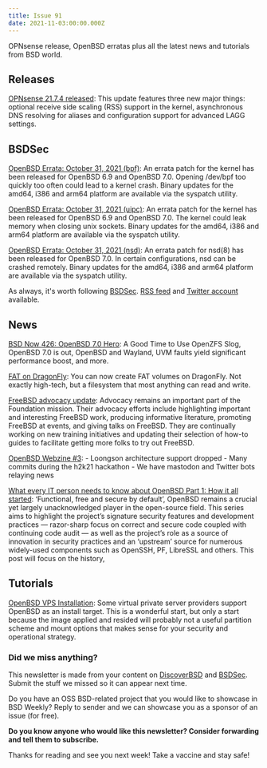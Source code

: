 ```yaml
---
title: Issue 91
date: 2021-11-03:00:00.000Z
---
```


OPNsense release, OpenBSD erratas plus all the latest news and tutorials from BSD world.

<!-- more -->
## Releases

[OPNsense 21.7.4 released](https://opnsense.org/opnsense-21-7-4-released/?utm_source=bsdweekly): This update features three new major things: optional receive side scaling (RSS) support in the kernel, asynchronous DNS resolving for aliases and configuration support for advanced LAGG settings.
## BSDSec

[OpenBSD Errata: October 31, 2021 (bpf)](https://bsdsec.net/articles/openbsd-errata-october-31-2021-bpf?utm_source=bsdweekly): An errata patch for the kernel has been released for OpenBSD 6.9 and OpenBSD 7.0. Opening /dev/bpf too quickly too often could lead to a kernel crash. Binary updates for the amd64, i386 and arm64 platform are available via the syspatch utility.

[OpenBSD Errata: October 31, 2021 (uipc)](https://bsdsec.net/articles/openbsd-errata-october-31-2021-uipc?utm_source=bsdweekly): An errata patch for the kernel has been released for OpenBSD 6.9 and OpenBSD 7.0. The kernel could leak memory when closing unix sockets. Binary updates for the amd64, i386 and arm64 platform are available via the syspatch utility.

[OpenBSD Errata: October 31, 2021 (nsd)](https://bsdsec.net/articles/openbsd-errata-october-31-2021-nsd?utm_source=bsdweekly): An errata patch for nsd(8) has been released for OpenBSD 7.0. In certain configurations, nsd can be crashed remotely. Binary updates for the amd64, i386 and arm64 platform are available via the syspatch utility.

As always, it's worth following [BSDSec](https://bsdsec.net). [RSS feed](https://bsdsec.net/articles.atom) and [Twitter account](https://twitter.com/bsdsec) available.
## News

[BSD Now 426: OpenBSD 7.0 Hero](https://www.bsdnow.tv/426?utm_source=bsdweekly): A Good Time to Use OpenZFS Slog, OpenBSD 7.0 is out, OpenBSD and Wayland, UVM faults yield significant performance boost, and more.

[FAT on DragonFly](https://www.dragonflydigest.com/2021/10/27/26305.html?utm_source=bsdweekly): You can now create FAT volumes on DragonFly. Not exactly high-tech, but a filesystem that most anything can read and write.

[FreeBSD advocacy update](https://freebsdfoundation.org/blog/fall-advocacy-update/?utm_source=bsdweekly): Advocacy remains an important part of the Foundation mission. Their advocacy efforts include highlighting important and interesting FreeBSD work, producing informative literature, promoting FreeBSD at events, and giving talks on FreeBSD. They are continually working on new training initiatives and updating their selection of how-to guides to facilitate getting more folks to try out FreeBSD.

[OpenBSD Webzine #3](https://webzine.puffy.cafe/issue-3.html?utm_source=bsdweekly): - Loongson architecture support dropped - Many commits during the h2k21 hackathon - We have mastodon and Twitter bots relaying news

[What every IT person needs to know about OpenBSD Part 1: How it all started](https://blog.apnic.net/2021/10/28/openbsd-part-1-how-it-all-started/?utm_source=bsdweekly): ‘Functional, free and secure by default’, OpenBSD remains a crucial yet largely unacknowledged player in the open-source field. This series aims to highlight the project’s signature security features and development practices — razor-sharp focus on correct and secure code coupled with continuing code audit — as well as the project’s role as a source of innovation in security practices and an ‘upstream’ source for numerous widely-used components such as OpenSSH, PF, LibreSSL and others. This post will focus on the history,
## Tutorials

[OpenBSD VPS Installation](https://eradman.com/posts/openbsd-vps-installation.html?utm_source=bsdweekly): Some virtual private server providers support OpenBSD as an install target. This is a wonderful start, but only a start because the image applied and resided will probably not a useful partition scheme and mount options that makes sense for your security and operational strategy.

### Did we miss anything?

This newsletter is made from your content on [DiscoverBSD](https://discoverbsd.com) and [BSDSec](https://bsdsec.net). Submit the stuff we missed so it can appear next time.

Do you have an OSS BSD-related project that you would like to showcase in BSD Weekly? Reply to sender and we can showcase you as a sponsor of an issue (for free).

**Do you know anyone who would like this newsletter? Consider forwarding and tell them to subscribe.**

Thanks for reading and see you next week! Take a vaccine and stay safe!
